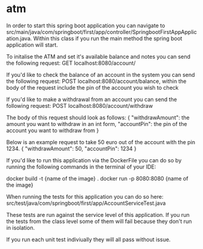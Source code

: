 # atm
In order to start this spring boot application you can navigate to src/main/java/com/springboot/first/app/controller/SpringbootFirstAppApplication.java.
Within this class if you run the main method the spring boot application will start.

To initalise the ATM and set it's available balance and notes you can send the following request:
GET localhost:8080/account/

If you'd like to check the balance of an account in the system you can send the following request:
POST localhost:8080/account/balance, within the body of the request include the pin of the account you wish to check

If you'd like to make a withdrawal from an account you can send the following request:
POST localhost:8080/account/withdraw

The body of this request should look as follows:
{
    "withdrawAmount": the amount you want to withdraw in an int form,
    "accountPin": the pin of the account you want to withdraw from
}

Below is an example request to take 50 euro out of the account with the pin 1234.
{
    "withdrawAmount": 50,
    "accountPin": 1234
}

If you'd like to run this application via the DockerFile you can do so by running the following commands in the terminal of your IDE:

docker build -t {name of the image} .
docker run -p 8080:8080 {name of the image}

When running the tests for this application you can do so here:
src/test/java/com/springboot/first/app/AccountServiceTest.java

These tests are run against the service level of this application. If you run the tests from the class level some of them will fail because
they don't run in isolation.

If you run each unit test indiviually they will all pass without issue.
